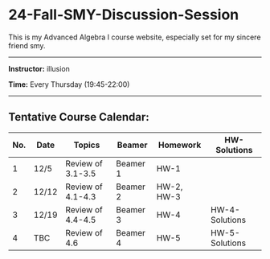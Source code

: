 # 24-Fall-SMY-Discussion-Session
This is my Advanced Algebra I course website, especially set for my sincere friend smy.

---

**Instructor:** illusion

**Time:** Every Thursday (19:45-22:00)  

---

## Tentative Course Calendar:

| No. | Date  | Topics                                    | Beamer    |  Homework | HW-Solutions |
|-----|-------|------------------------------------------|--------------|-----------| --------------------|
| 1   | 12/5  |  Review of 3.1-3.5  | Beamer 1 | HW-1 |    |
| 2   | 12/12 | Review of 4.1-4.3   |  Beamer 2 |  HW-2, HW-3 |    |
| 3   | 12/19 | Review of 4.4-4.5 | Beamer 3 | HW-4 | HW-4-Solutions |
| 4   | TBC  |  Review of 4.6  | Beamer 4 | HW-5 | HW-5-Solutions |
